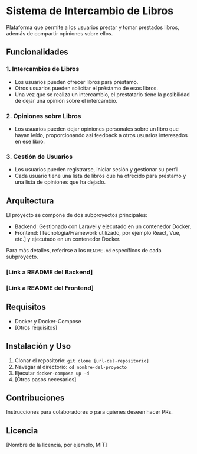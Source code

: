 # Sistema de Intercambio de Libros

Plataforma que permite a los usuarios prestar y tomar prestados libros, además de compartir opiniones sobre ellos.

## Funcionalidades

### 1. Intercambios de Libros

- Los usuarios pueden ofrecer libros para préstamo.
- Otros usuarios pueden solicitar el préstamo de esos libros.
- Una vez que se realiza un intercambio, el prestatario tiene la posibilidad de dejar una opinión sobre el intercambio.

### 2. Opiniones sobre Libros

- Los usuarios pueden dejar opiniones personales sobre un libro que hayan leído, proporcionando así feedback a otros usuarios interesados en ese libro.

### 3. Gestión de Usuarios

- Los usuarios pueden registrarse, iniciar sesión y gestionar su perfil.
- Cada usuario tiene una lista de libros que ha ofrecido para préstamo y una lista de opiniones que ha dejado.

## Arquitectura

El proyecto se compone de dos subproyectos principales:

- Backend: Gestionado con Laravel y ejecutado en un contenedor Docker.
- Frontend: [Tecnología/Framework utilizado, por ejemplo React, Vue, etc.] y ejecutado en un contenedor Docker.

Para más detalles, referirse a los `README.md` específicos de cada subproyecto.

### [Link a README del Backend]

### [Link a README del Frontend]

## Requisitos

- Docker y Docker-Compose
- [Otros requisitos]

## Instalación y Uso

1. Clonar el repositorio: `git clone [url-del-repositorio]`
2. Navegar al directorio: `cd nombre-del-proyecto`
3. Ejecutar `docker-compose up -d`
4. [Otros pasos necesarios]

## Contribuciones

Instrucciones para colaboradores o para quienes deseen hacer PRs.

## Licencia

[Nombre de la licencia, por ejemplo, MIT]

